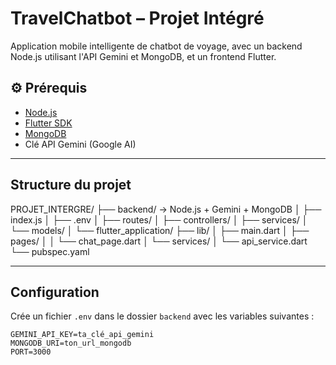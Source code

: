 # TravelChatbot – Projet Intégré
Application mobile intelligente de chatbot de voyage, avec un backend Node.js utilisant l'API Gemini et MongoDB, et un frontend Flutter.
## ⚙️ Prérequis
- [Node.js](https://nodejs.org/)
- [Flutter SDK](https://docs.flutter.dev/get-started/install)
- [MongoDB](https://www.mongodb.com/)
- Clé API Gemini (Google AI)
---

## Structure du projet

PROJET_INTERGRE/
├── backend/ → Node.js + Gemini + MongoDB
│ ├── index.js
│ ├── .env
│ ├── routes/
│ ├── controllers/
│ ├── services/
│ └── models/
│
└── flutter_application/ 
├── lib/
│ ├── main.dart
│ ├── pages/
│ │ └── chat_page.dart
│ └── services/
│ └── api_service.dart
└── pubspec.yaml

---

## Configuration

Crée un fichier `.env` dans le dossier `backend` avec les variables suivantes :

```env
GEMINI_API_KEY=ta_clé_api_gemini
MONGODB_URI=ton_url_mongodb
PORT=3000




